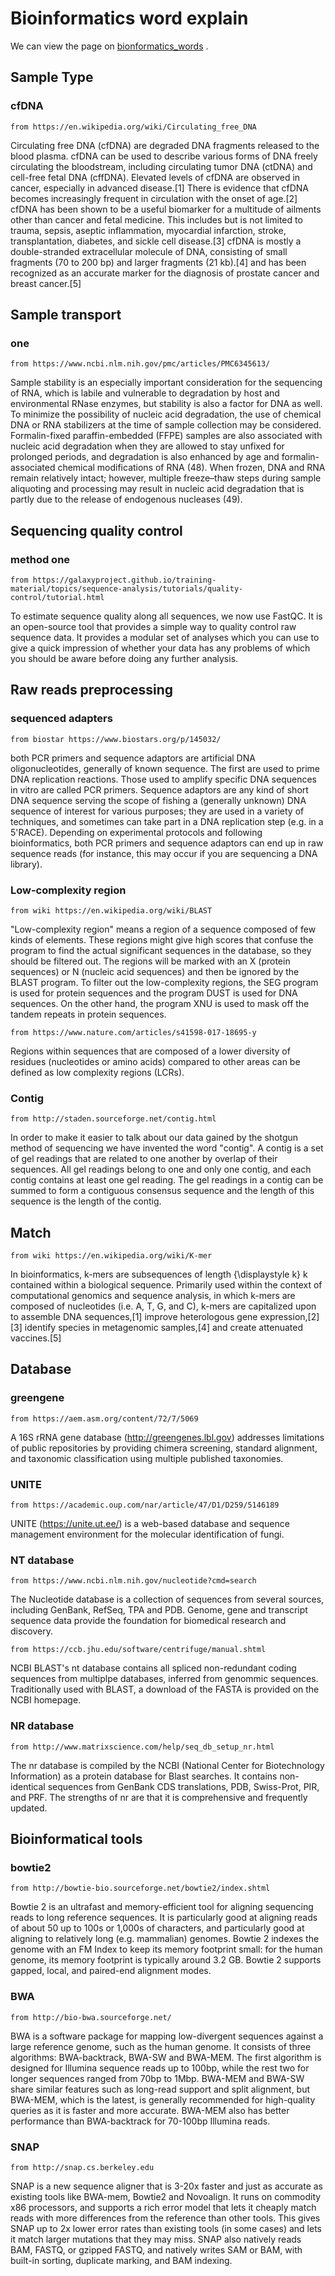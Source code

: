 # Bioinformatics word explain

We can view the page on [bionformatics_words](https://afredcomma.github.io/bioinformatics_words) .

## Sample Type

### cfDNA
    from https://en.wikipedia.org/wiki/Circulating_free_DNA

Circulating free DNA (cfDNA) are degraded DNA fragments released to the blood plasma. cfDNA can be used to describe various forms of DNA freely circulating the bloodstream, including circulating tumor DNA (ctDNA) and cell-free fetal DNA (cffDNA). Elevated levels of cfDNA are observed in cancer, especially in advanced disease.[1] There is evidence that cfDNA becomes increasingly frequent in circulation with the onset of age.[2] cfDNA has been shown to be a useful biomarker for a multitude of ailments other than cancer and fetal medicine. This includes but is not limited to trauma, sepsis, aseptic inflammation, myocardial infarction, stroke, transplantation, diabetes, and sickle cell disease.[3] cfDNA is mostly a double-stranded extracellular molecule of DNA, consisting of small fragments (70 to 200 bp) and larger fragments (21 kb).[4] and has been recognized as an accurate marker for the diagnosis of prostate cancer and breast cancer.[5]


## Sample transport


### one
    from https://www.ncbi.nlm.nih.gov/pmc/articles/PMC6345613/
Sample stability is an especially important consideration for the sequencing of RNA, which is labile and vulnerable to degradation by host and environmental RNase enzymes, but stability is also a factor for DNA as well. To minimize the possibility of nucleic acid degradation, the use of chemical DNA or RNA stabilizers at the time of sample collection may be considered. Formalin-fixed paraffin-embedded (FFPE) samples are also associated with nucleic acid degradation when they are allowed to stay unfixed for prolonged periods, and degradation is also enhanced by age and formalin-associated chemical modifications of RNA (48). When frozen, DNA and RNA remain relatively intact; however, multiple freeze–thaw steps during sample aliquoting and processing may result in nucleic acid degradation that is partly due to the release of endogenous nucleases (49).

## Sequencing quality control

### method one
    from https://galaxyproject.github.io/training-material/topics/sequence-analysis/tutorials/quality-control/tutorial.html
To estimate sequence quality along all sequences, we now use FastQC. It is an open-source tool that provides a simple way to quality control raw sequence data. It provides a modular set of analyses which you can use to give a quick impression of whether your data has any problems of which you should be aware before doing any further analysis.

## Raw reads preprocessing

### sequenced adapters
    from biostar https://www.biostars.org/p/145032/
both PCR primers and sequence adaptors are artificial DNA oligonucleotides, generally of known sequence. The first are used to prime DNA replication reactions. Those used to amplify specific DNA sequences in vitro are called PCR primers. Sequence adaptors are any kind of short DNA sequence serving the scope of fishing a (generally unknown) DNA sequence of interest for various purposes; they are used in a variety of techniques, and sometimes can take part in a DNA replication step (e.g. in a 5'RACE). Depending on experimental protocols and following bioinformatics, both PCR primers and sequence adaptors can end up in raw sequence reads (for instance, this may occur if you are sequencing a DNA library).

### Low-complexity region    
    from wiki https://en.wikipedia.org/wiki/BLAST
"Low-complexity region" means a region of a sequence composed of few kinds of elements. These regions might give high scores that confuse the program to find the actual significant sequences in the database, so they should be filtered out. The regions will be marked with an X (protein sequences) or N (nucleic acid sequences) and then be ignored by the BLAST program. To filter out the low-complexity regions, the SEG program is used for protein sequences and the program DUST is used for DNA sequences. On the other hand, the program XNU is used to mask off the tandem repeats in protein sequences.

    from https://www.nature.com/articles/s41598-017-18695-y
Regions within sequences that are composed of a lower diversity of residues (nucleotides or amino acids) compared to other areas can be defined as low complexity regions (LCRs).

### Contig
    from http://staden.sourceforge.net/contig.html
In order to make it easier to talk about our data gained by the shotgun method of sequencing we have invented the word "contig". A contig is a set of gel readings that are related to one another by overlap of their sequences. All gel readings belong to one and only one contig, and each contig contains at least one gel reading. The gel readings in a contig can be summed to form a contiguous consensus sequence and the length of this sequence is the length of the contig.


## Match
    from wiki https://en.wikipedia.org/wiki/K-mer
In bioinformatics, k-mers are subsequences of length {\displaystyle k} k contained within a biological sequence. Primarily used within the context of computational genomics and sequence analysis, in which k-mers are composed of nucleotides (i.e. A, T, G, and C), k-mers are capitalized upon to assemble DNA sequences,[1] improve heterologous gene expression,[2][3] identify species in metagenomic samples,[4] and create attenuated vaccines.[5] 


## Database

### greengene
    from https://aem.asm.org/content/72/7/5069
A 16S rRNA gene database (http://greengenes.lbl.gov) addresses limitations of public repositories by providing chimera screening, standard alignment, and taxonomic classification using multiple published taxonomies.

### UNITE 
    from https://academic.oup.com/nar/article/47/D1/D259/5146189
UNITE (https://unite.ut.ee/) is a web-based database and sequence management environment for the molecular identification of fungi.

### NT database
    from https://www.ncbi.nlm.nih.gov/nucleotide?cmd=search
The Nucleotide database is a collection of sequences from several sources, including GenBank, RefSeq, TPA and PDB. Genome, gene and transcript sequence data provide the foundation for biomedical research and discovery.

    from https://ccb.jhu.edu/software/centrifuge/manual.shtml
NCBI BLAST's nt database contains all spliced non-redundant coding sequences from multiplpe databases, inferred from genommic sequences. Traditionally used with BLAST, a download of the FASTA is provided on the NCBI homepage. 


### NR database
    from http://www.matrixscience.com/help/seq_db_setup_nr.html
The nr database is compiled by the NCBI (National Center for Biotechnology Information) as a protein database for Blast searches. It contains non-identical sequences from GenBank CDS translations, PDB, Swiss-Prot, PIR, and PRF. The strengths of nr are that it is comprehensive and frequently updated.

## Bioinformatical tools
### bowtie2
    from http://bowtie-bio.sourceforge.net/bowtie2/index.shtml

Bowtie 2 is an ultrafast and memory-efficient tool for aligning sequencing reads to long reference sequences. It is particularly good at aligning reads of about 50 up to 100s or 1,000s of characters, and particularly good at aligning to relatively long (e.g. mammalian) genomes. Bowtie 2 indexes the genome with an FM Index to keep its memory footprint small: for the human genome, its memory footprint is typically around 3.2 GB. Bowtie 2 supports gapped, local, and paired-end alignment modes.

### BWA
    from http://bio-bwa.sourceforge.net/
BWA is a software package for mapping low-divergent sequences against a large reference genome, such as the human genome. It consists of three algorithms: BWA-backtrack, BWA-SW and BWA-MEM. The first algorithm is designed for Illumina sequence reads up to 100bp, while the rest two for longer sequences ranged from 70bp to 1Mbp. BWA-MEM and BWA-SW share similar features such as long-read support and split alignment, but BWA-MEM, which is the latest, is generally recommended for high-quality queries as it is faster and more accurate. BWA-MEM also has better performance than BWA-backtrack for 70-100bp Illumina reads.

### SNAP
    from http://snap.cs.berkeley.edu
SNAP is a new sequence aligner that is 3-20x faster and just as accurate as existing tools like BWA-mem, Bowtie2 and Novoalign. It runs on commodity x86 processors, and supports a rich error model that lets it cheaply match reads with more differences from the reference than other tools. This gives SNAP up to 2x lower error rates than existing tools (in some cases) and lets it match larger mutations that they may miss. SNAP also natively reads BAM, FASTQ, or gzipped FASTQ, and natively writes SAM or BAM, with built-in sorting, duplicate marking, and BAM indexing.

